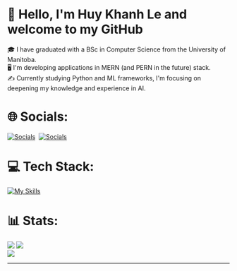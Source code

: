 # 💫 Hello, I'm Huy Khanh Le and welcome to my GitHub
🎓 I have graduated with a BSc in Computer Science from the University of Manitoba. 
<br>🖥️ I'm developing applications in MERN (and PERN in the future) stack.
<br>✍️ Currently studying Python and ML frameworks, I'm focusing on deepening my knowledge and experience in AI.

# 🌐 Socials:

[![Socials](https://skillicons.dev/icons?i=gmail)](mailto:lehuykhanh41@gmail.com) &nbsp;[![Socials](https://skillicons.dev/icons?i=linkedin)](https://www.linkedin.com/in/khanh-le-061b96198/)


# 💻 Tech Stack:

[![My Skills](https://skillicons.dev/icons?i=js,react,vite,html,css,nodejs,java,markdown,typescript,mongodb,postgres,git,github)](https://skillicons.dev)

# 📊  Stats:
![](https://github-readme-stats.vercel.app/api?username=lehuykhanh41&theme=great-gatsby&hide_border=false&include_all_commits=false&count_private=true)
![](https://github-readme-streak-stats.herokuapp.com/?user=lehuykhanh41&theme=great-gatsby&hide_border=false)
<br>![](https://github-readme-stats.vercel.app/api/top-langs/?username=lehuykhanh41&theme=great-gatsby&hide_border=false&include_all_commits=false&count_private=true&layout=compact)

---
